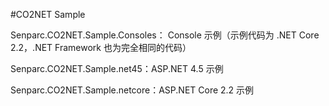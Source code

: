 #CO2NET Sample

Senparc.CO2NET.Sample.Consoles： Console 示例（示例代码为 .NET Core 2.2，.NET Framework 也为完全相同的代码）

Senparc.CO2NET.Sample.net45：ASP.NET 4.5 示例

Senparc.CO2NET.Sample.netcore：ASP.NET Core 2.2 示例
